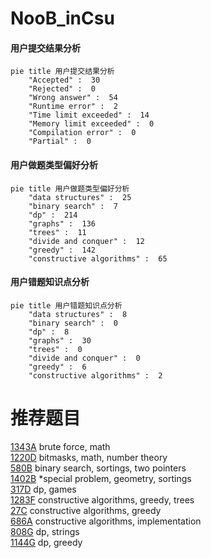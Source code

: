 # NooB_inCsu

<!-- tabs:start -->



#### **用户提交结果分析**

```mermaid
pie title 用户提交结果分析
    "Accepted" :  30
    "Rejected" :  0
    "Wrong answer" :  54
    "Runtime error" :  2
    "Time limit exceeded" :  14
    "Memory limit exceeded" :  0
    "Compilation error" :  0
    "Partial" :  0
```

#### **用户做题类型偏好分析**

```mermaid
pie title 用户做题类型偏好分析
    "data structures" :  25
    "binary search" :  7
    "dp" :  214
    "graphs" :  136
    "trees" :  11
    "divide and conquer" :  12
    "greedy" :  142
    "constructive algorithms" :  65
```
#### **用户错题知识点分析**

```mermaid
pie title 用户错题知识点分析
    "data structures" :  8
    "binary search" :  0
    "dp" :  8
    "graphs" :  30
    "trees" :  0
    "divide and conquer" :  0
    "greedy" :  6
    "constructive algorithms" :  2
```



<!-- tabs:end -->
# 推荐题目
[1343A](https://codeforces.com/contest/1343/problem/A)		brute force,
                        math		  
[1220D](https://codeforces.com/contest/1220/problem/D)		bitmasks,
                        math,
                        number theory		  
[580B](https://codeforces.com/contest/580/problem/B)		binary search,
                        sortings,
                        two pointers		  
[1402B](https://codeforces.com/contest/1402/problem/B)		*special problem,
                        geometry,
                        sortings		  
[317D](https://codeforces.com/contest/317/problem/D)		dp,
                        games		  
[1283F](https://codeforces.com/contest/1283/problem/F)		constructive algorithms,
                        greedy,
                        trees		  
[27C](https://codeforces.com/contest/27/problem/C)		constructive algorithms,
                        greedy		  
[686A](https://codeforces.com/contest/686/problem/A)		constructive algorithms,
                        implementation		  
[808G](https://codeforces.com/contest/808/problem/G)		dp,
                        strings		  
[1144G](https://codeforces.com/contest/1144/problem/G)		dp,
                        greedy		  
